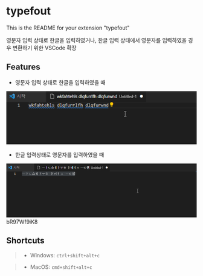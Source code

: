 # typefout 

This is the README for your extension "typefout"

영문자 입력 상태로 한글을 입력하였거나, 한글 입력 상태에서 영문자를 입력하였을 경우 변환하기 위한 VSCode 확장

## Features

* 영문자 입력 상태로 한글을 입력하였을 때

![picture 1](images/SXGDlBf9uy.gif)

* 한글 입력상태로 영문자를 입력하였을 때 

![picture 2](images/bR97Wf9iK8.gif)  
bR97Wf9iK8
## Shortcuts

> - Windows: `ctrl+shift+alt+c`

> - MacOS: `cmd+shift+alt+c`

